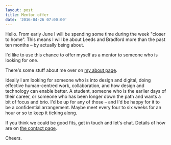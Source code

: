 ```yaml
---
layout: post
title: Mentor offer
date: '2016-04-26 07:00:00'
---
```

Hello. From early June I will be spending some time during the week "closer to home". This means I will be about Leeds and Bradford more than the past ten months – by actually being about.

I'd like to use this chance to offer myself as a mentor to someone who is looking for one.

There's some stuff about me over on [my about page](/about).

Ideally I am looking for someone who is into design and digital, doing effective human-centred work, collaboration, and how design and technology can enable better. A student, someone who is the earlier days of their career, or someone who has been longer down the path and wants a bit of focus and brio. I'd be up for any of those – and I'd be happy for it to be a confidential arrangement. Maybe meet every four to six weeks for an hour or so to keep it ticking along.

If you think we could be good fits, get in touch and let's chat. Details of how are on [the contact page](/contact).

Cheers.

